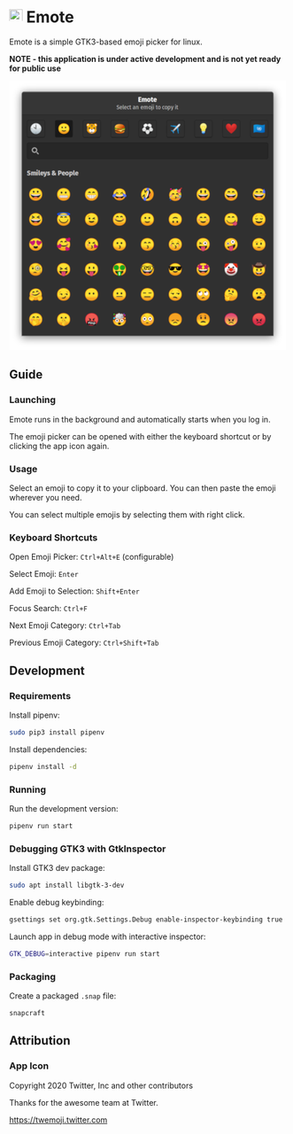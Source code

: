 # <span><img width="24" height="24" src="https://github.com/tom-james-watson/Emote/blob/master/static/logo.svg"></span> Emote

Emote is a simple GTK3-based emoji picker for linux.

**NOTE - this application is under active development and is not yet ready for public use**

![Screenshot of picker](./images/screenshot.png)

## Guide

### Launching

Emote runs in the background and automatically starts when you log in.

The emoji picker can be opened with either the keyboard shortcut or by clicking the app icon again.

### Usage

Select an emoji to copy it to your clipboard. You can then paste the emoji wherever you need.

You can select multiple emojis by selecting them with right click.

### Keyboard Shortcuts

Open Emoji Picker: `Ctrl+Alt+E` (configurable)

Select Emoji: `Enter`

Add Emoji to Selection: `Shift+Enter`

Focus Search: `Ctrl+F`

Next Emoji Category: `Ctrl+Tab`

Previous Emoji Category: `Ctrl+Shift+Tab`

## Development

### Requirements

Install pipenv:

```bash
sudo pip3 install pipenv
```

Install dependencies:

```bash
pipenv install -d
```

### Running

Run the development version:

```bash
pipenv run start
```

### Debugging GTK3 with GtkInspector

Install GTK3 dev package:

```bash
sudo apt install libgtk-3-dev
```

Enable debug keybinding:

```bash
gsettings set org.gtk.Settings.Debug enable-inspector-keybinding true
```

Launch app in debug mode with interactive inspector:

```bash
GTK_DEBUG=interactive pipenv run start
```

### Packaging

Create a packaged `.snap` file:

```bash
snapcraft
```

## Attribution

### App Icon

Copyright 2020 Twitter, Inc and other contributors

Thanks for the awesome team at Twitter.

https://twemoji.twitter.com
